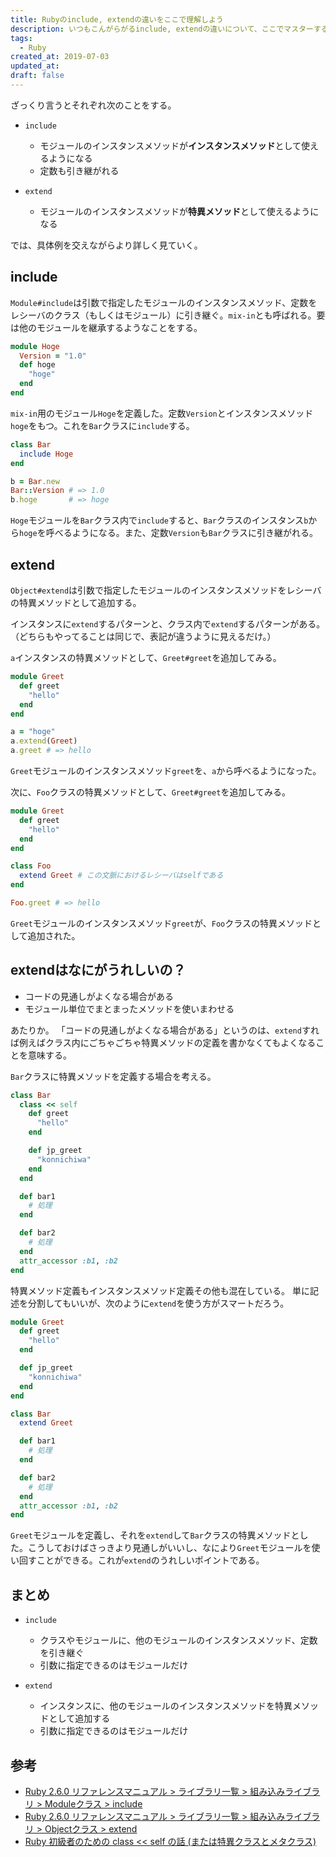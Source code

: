 ```yaml
---
title: Rubyのinclude, extendの違いをここで理解しよう
description: いつもこんがらがるinclude, extendの違いについて、ここでマスターする。さらに、これらを用いる利点について述べる。
tags:
  - Ruby
created_at: 2019-07-03
updated_at: 
draft: false
---
```


ざっくり言うとそれぞれ次のことをする。

- `include`
  - モジュールのインスタンスメソッドが**インスタンスメソッド**として使えるようになる
  - 定数も引き継がれる

- `extend`
  - モジュールのインスタンスメソッドが**特異メソッド**として使えるようになる

では、具体例を交えながらより詳しく見ていく。

## include
`Module#include`は引数で指定したモジュールのインスタンスメソッド、定数をレシーバのクラス（もしくはモジュール）に引き継ぐ。`mix-in`とも呼ばれる。要は他のモジュールを継承するようなことをする。

```ruby
module Hoge
  Version = "1.0"
  def hoge
    "hoge"
  end
end
```

`mix-in`用のモジュール`Hoge`を定義した。定数`Version`とインスタンスメソッド`hoge`をもつ。これを`Bar`クラスに`include`する。

```ruby
class Bar
  include Hoge
end

b = Bar.new
Bar::Version # => 1.0
b.hoge       # => hoge
```

`Hoge`モジュールを`Bar`クラス内で`include`すると、`Bar`クラスのインスタンス`b`から`hoge`を呼べるようになる。また、定数`Version`も`Bar`クラスに引き継がれる。

## extend
`Object#extend`は引数で指定したモジュールのインスタンスメソッドをレシーバの特異メソッドとして追加する。

インスタンスに`extend`するパターンと、クラス内で`extend`するパターンがある。（どちらもやってることは同じで、表記が違うように見えるだけ。）

`a`インスタンスの特異メソッドとして、`Greet#greet`を追加してみる。

```ruby
module Greet
  def greet
    "hello"
  end
end

a = "hoge"
a.extend(Greet)
a.greet # => hello
```

`Greet`モジュールのインスタンスメソッド`greet`を、`a`から呼べるようになった。


次に、`Foo`クラスの特異メソッドとして、`Greet#greet`を追加してみる。

```ruby
module Greet
  def greet
    "hello"
  end
end

class Foo
  extend Greet # この文脈におけるレシーバはselfである
end

Foo.greet # => hello
```

`Greet`モジュールのインスタンスメソッド`greet`が、`Foo`クラスの特異メソッドとして追加された。

## extendはなにがうれしいの？
- コードの見通しがよくなる場合がある
- モジュール単位でまとまったメソッドを使いまわせる

あたりか。
「コードの見通しがよくなる場合がある」というのは、`extend`すれば例えばクラス内にごちゃごちゃ特異メソッドの定義を書かなくてもよくなることを意味する。

`Bar`クラスに特異メソッドを定義する場合を考える。

```ruby
class Bar
  class << self
    def greet
      "hello"
    end

    def jp_greet
      "konnichiwa"
    end
  end

  def bar1
    # 処理
  end

  def bar2
    # 処理
  end
  attr_accessor :b1, :b2
end
```

特異メソッド定義もインスタンスメソッド定義その他も混在している。
単に記述を分割してもいいが、次のように`extend`を使う方がスマートだろう。

```ruby
module Greet
  def greet
    "hello"
  end

  def jp_greet
    "konnichiwa"
  end
end

class Bar
  extend Greet

  def bar1
    # 処理
  end

  def bar2
    # 処理
  end
  attr_accessor :b1, :b2
end
```

`Greet`モジュールを定義し、それを`extend`して`Bar`クラスの特異メソッドとした。こうしておけばさっきより見通しがいいし、なにより`Greet`モジュールを使い回すことができる。これが`extend`のうれしいポイントである。

## まとめ

- `include`
  - クラスやモジュールに、他のモジュールのインスタンスメソッド、定数を引き継ぐ
  - 引数に指定できるのはモジュールだけ

- `extend`
  - インスタンスに、他のモジュールのインスタンスメソッドを特異メソッドとして追加する
  - 引数に指定できるのはモジュールだけ



## 参考
- [Ruby 2.6.0 リファレンスマニュアル > ライブラリ一覧 > 組み込みライブラリ > Moduleクラス > include](https://docs.ruby-lang.org/ja/latest/method/Module/i/include.html)
- [Ruby 2.6.0 リファレンスマニュアル > ライブラリ一覧 > 組み込みライブラリ > Objectクラス > extend](https://docs.ruby-lang.org/ja/latest/method/Object/i/extend.html)
- [Ruby 初級者のための class << self の話 (または特異クラスとメタクラス)](https://magazine.rubyist.net/articles/0046/0046-SingletonClassForBeginners.html)